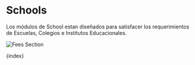 <!-- add-breadcrumbs -->
# Schools


Los módulos de School estan diseñados para satisfacer los requerimientos de Escuelas, Colegios e Institutos Educacionales.

<img class="screenshot" alt="Fees Section" src="/docs/assets/img/schools/module.png">

{index}
